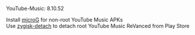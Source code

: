 YouTube-Music: 8.10.52  

Install [microG](https://github.com/ReVanced/GmsCore/releases) for non-root YouTube Music APKs  
Use [zygisk-detach](https://github.com/j-hc/zygisk-detach) to detach root YouTube Music ReVanced from Play Store  

